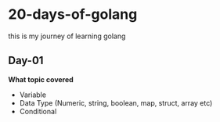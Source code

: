 # 20-days-of-golang
this is my journey of learning golang 

## Day-01
**What topic covered**
- Variable
- Data Type (Numeric, string, boolean, map, struct, array etc)
- Conditional
